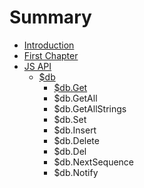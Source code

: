 # Summary

* [Introduction](README.md)
* [First Chapter](chapter1.md)
* [JS API](js_api.md)
   * [$db](db.md)
       * [$db.Get](db.get.md)
       * $db.GetAll
       * $db.GetAllStrings
       * $db.Set
       * $db.Insert
       * $db.Delete
       * $db.Del
       * $db.NextSequence
       * $db.Notify

